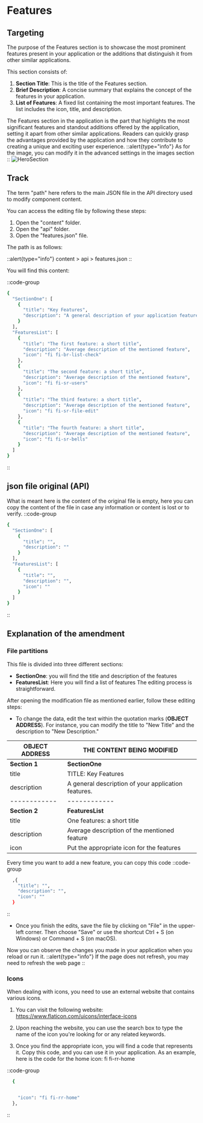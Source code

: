 # Features
## Targeting
The purpose of the Features section is to showcase the most prominent features present in your application or the additions that distinguish it from other similar applications.

This section consists of:

1. **Section Title**: This is the title of the Features section.
2. **Brief Description**: A concise summary that explains the concept of the features in your application.
3. **List of Features**: A fixed list containing the most important features. The list includes the icon, title, and description.

The Features section in the application is the part that highlights the most significant features and standout additions offered by the application, setting it apart from other similar applications. Readers can quickly grasp the advantages provided by the application and how they contribute to creating a unique and exciting user experience.
::alert{type="info"}
As for the image, you can modify it in the advanced settings in the images section
::
![HeroSection](/img/Features.jpg "Title")
## Track
The term "path" here refers to the main JSON file in the API directory used to modify component content.

You can access the editing file by following these steps:

1. Open the "content" folder.
2. Open the "api" folder.
3. Open the "features.json" file.

The path is as follows:

::alert{type="info"}
content > api > features.json
::

You will find this content:

::code-group
  ```bash [content > api > features.json]
  {
    "SectionOne": [
      {
        "title": "Key Features",
        "description": "A general description of your application features"
      }
    ],
    "FeaturesList": [
      {
        "title": "The first feature: a short title",
        "description": "Average description of the mentioned feature",
        "icon": "fi fi-br-list-check"
      },
      {
        "title": "The second feature: a short title",
        "description": "Average description of the mentioned feature",
        "icon": "fi fi-sr-users"
      },
      {
        "title": "The third feature: a short title",
        "description": "Average description of the mentioned feature",
        "icon": "fi fi-sr-file-edit"
      },
      {
        "title": "The fourth feature: a short title",
        "description": "Average description of the mentioned feature",
        "icon": "fi fi-sr-bells"
      }
    ]
  }
  ```
::

## json file original (API)
What is meant here is the content of the original file is empty, here you can copy the content of the file in case any information or content is lost or to verify.
::code-group
  ```bash [features.json]
  {
    "SectionOne": [
      {
        "title": "",
        "description": ""
      }
    ],
    "FeaturesList": [
      {
        "title": "",
        "description": "",
        "icon": ""
      }
    ]
  }
  ```
::
## Explanation of the amendment
### File partitions

This file is divided into three different sections:

- **SectionOne**: you will find the title and description of the features
- **FeaturesList**: Here you will find a list of features
The editing process is straightforward.

After opening the modification file as mentioned earlier, follow these editing steps:

- To change the data, edit the text within the quotation marks (**OBJECT ADDRESS**). For instance, you can modify the title to "New Title" and the description to "New Description."

| OBJECT ADDRESS  | THE CONTENT BEING MODIFIED  |
| ------------ | ------------ |
| **Section 1**  | **SectionOne**  |
| title  | TITLE: Key Features  |
| description  | A general description of your application features. |
| ------------ | ------------ |
| **Section 2**  | **FeaturesList**  |
| title  | One features: a short title  |
| description | Average description of the mentioned feature  |
| icon  |Put the appropriate icon for the features |

Every time you want to add a new feature, you can copy this code
::code-group
  ```bash [features.json > FeaturesList]
    ,{
      "title": "",
      "description": "",
      "icon": ""
    }
  ```
::

- Once you finish the edits, save the file by clicking on "File" in the upper-left corner. Then choose "Save" or use the shortcut Ctrl + S (on Windows) or Command + S (on macOS).

Now you can observe the changes you made in your application when you reload or run it.
::alert{type="info"}
If the page does not refresh, you may need to refresh the web page
::

### Icons
When dealing with icons, you need to use an external website that contains various icons.

1. You can visit the following website: https://www.flaticon.com/uicons/interface-icons

2. Upon reaching the website, you can use the search box to type the name of the icon you're looking for or any related keywords.

3. Once you find the appropriate icon, you will find a code that represents it. Copy this code, and you can use it in your application. As an example, here is the code for the home icon: fi fi-rr-home

::code-group
  ```bash [Edit icon]
    {


      "icon": "fi fi-rr-home"
    },
  ```
::
